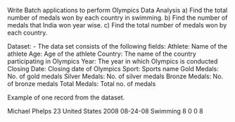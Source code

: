 Write Batch applications to perform Olympics Data Analysis
a) Find the total number of medals won by each country in swimming.
b) Find the number of medals that India won year wise.
c) Find the total number of medals won by each country.

Dataset: -
The data set consists of the following fields:
Athlete: Name of the athlete
Age: Age of the athlete
Country: The name of the country participating in Olympics
Year: The year in which Olympics is conducted
Closing Date: Closing date of Olympics
Sport: Sports name
Gold Medals: No. of gold medals
Silver Medals: No. of silver medals
Bronze Medals: No. of bronze medals
Total Medals: Total no. of medals

Example of one record from the dataset.

Michael Phelps 23 United States 2008 08-24-08 Swimming 8 0 0 8